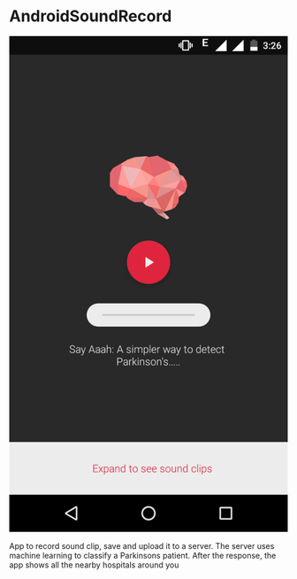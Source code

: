 # AndroidSoundRecord

![alt text](https://github.com/Jhuku/AndroidSoundRecord/blob/master/Screenshot_20170502-152630.png)

App to record sound clip, save and upload it to a server.
The server uses machine learning to classify a Parkinsons patient. After the response, the app shows all the nearby hospitals around you
